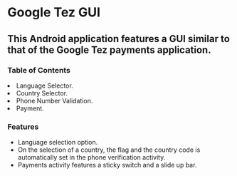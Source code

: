 <h1>Google Tez GUI</h1>
<h2>This Android application features a GUI similar to that of the Google Tez payments application.</h2>

<h3> Table of Contents </h3>
<li>Language Selector.</li>
 
<li>Country Selector.</li>

<li>Phone Number Validation.</li>

<li>Payment.</li>

<h3> Features </h3>
<ul>
<li>Language selection option.</li>

<li>On the selection of a country, the flag and the country code is automatically set in the phone verification activity.</li>

<li>Payments activity features a sticky switch and a slide up bar.</li>
</ul>



